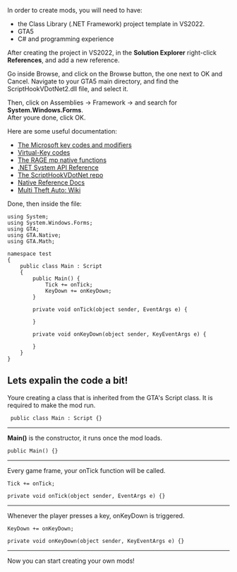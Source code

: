 In order to create mods, you will need to have:  
* the Class Library (.NET Framework) project template in VS2022.
* GTA5   
* C# and programming experience 

After creating the project in VS2022, in the **Solution Explorer** right-click **References**, and add a new reference.  

Go inside Browse, and click on the Browse button, the one next to OK and Cancel. Navigate to your GTA5 main directory, and find the ScriptHookVDotNet2.dll file, and select it.  

Then, click on Assemblies -> Framework -> and search for **System.Windows.Forms**.    
After youre done, click OK.

Here are some useful documentation:  

* [The Microsoft key codes and modifiers](https://learn.microsoft.com/en-us/dotnet/api/system.windows.forms.keys?view=netframework-4.8)
* [Virtual-Key codes](https://learn.microsoft.com/en-gb/windows/win32/inputdev/virtual-key-codes?redirectedfrom=MSDN)
* [The RAGE mp native functions](https://cdn.rage.mp/public/natives/)  
* [.NET System API Reference](https://learn.microsoft.com/en-us/dotnet/api/system?view=net-9.0)  
* [The ScriptHookVDotNet repo](https://github.com/scripthookvdotnet/scripthookvdotnet)    
* [Native Reference Docs](https://docs.fivem.net/natives/#_0x132F52BBA570FE92)
* [Multi Theft Auto: Wiki](https://wiki.multitheftauto.com/wiki/Main_Page)

Done, then inside the file:  

```
using System;
using System.Windows.Forms;
using GTA;
using GTA.Native;
using GTA.Math;

namespace test
{
    public class Main : Script
    {
        public Main() {
            Tick += onTick;
            KeyDown += onKeyDown;
        }

        private void onTick(object sender, EventArgs e) {

        }

        private void onKeyDown(object sender, KeyEventArgs e) {

        }
    }
}

```

Lets expalin the code a bit!
----

Youre creating a class that is inherited from the GTA's Script class. It is required to make the mod run.  
```
 public class Main : Script {}
```  
----
**Main()** is the constructor, it runs once the mod loads.
```
public Main() {}
```
----

Every game frame, your onTick function will be called.
```
Tick += onTick;
```
```
private void onTick(object sender, EventArgs e) {}
```
----

Whenever the player presses a key, onKeyDown is triggered.
```
KeyDown += onKeyDown;
```
```
private void onKeyDown(object sender, KeyEventArgs e) {}
```
-----

Now you can start creating your own mods!
